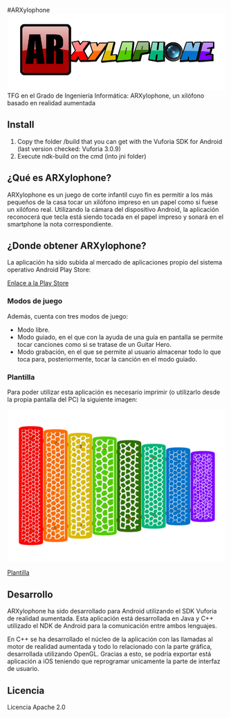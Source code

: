 #ARXylophone
![](/media/titulo.png)
TFG en el Grado de Ingeniería Informática: ARXylophone, un xilófono basado en realidad aumentada

## Install

1. Copy the folder /build that you can get with the Vuforia SDK for Android (last version checked: Vuforia 3.0.9)
2. Execute ndk-build on the cmd (into jni folder)

## ¿Qué es ARXylophone?

ARXylophone es un juego de corte infantil cuyo fin es permitir a los más pequeños de la casa tocar un xilófono impreso en un papel como si fuese un xilófono real. Utilizando la cámara del dispositivo Android, la aplicación reconocerá que tecla está siendo tocada en el papel impreso y sonará en el smartphone la nota correspondiente.

## ¿Donde obtener ARXylophone?

La aplicación ha sido subida al mercado de aplicaciones propio del sistema
operativo Android Play Store:

[Enlace a la Play Store](https://play.google.com/store/apps/details?id=com.CojiSoft.ARXylophone)

### Modos de juego

Además, cuenta con tres modos de juego:
- Modo libre.
- Modo guiado, en el que con la ayuda de una guía en pantalla se permite tocar canciones como si se tratase de un Guitar Hero.
- Modo grabación, en el que se permite al usuario almacenar todo lo que toca para, posteriormente, tocar la canción en el modo guiado.

### Plantilla

Para poder utilizar esta aplicación es necesario imprimir (o utilizarlo desde la propia pantalla del PC) la siguiente imagen:

![](/media/plantilla.jpeg)

[Plantilla](http://imgur.com/mOPQP3M)

## Desarrollo

ARXylophone ha sido desarrollado para Android utilizando el SDK Vuforia de realidad aumentada. Esta aplicación está desarrollada en Java y C++ utilizado el NDK de Android para la comunicación entre ambos lenguajes. 

En C++ se ha desarrollado el núcleo de la aplicación con las llamadas al motor de realidad aumentada y todo lo relacionado con la parte gráfica, desarrollada utilizando OpenGL. Gracias a esto, se podría exportar está aplicación a iOS teniendo que reprogramar unicamente la parte de interfaz de usuario.

## Licencia

Licencia Apache 2.0
